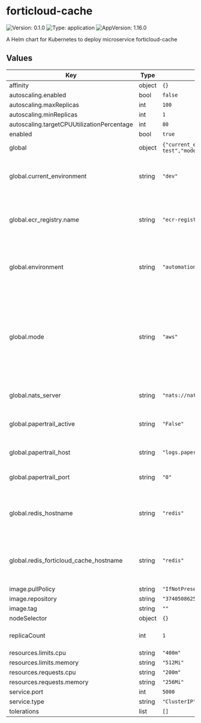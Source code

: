 # forticloud-cache

![Version: 0.1.0](https://img.shields.io/badge/Version-0.1.0-informational?style=flat-square) ![Type: application](https://img.shields.io/badge/Type-application-informational?style=flat-square) ![AppVersion: 1.16.0](https://img.shields.io/badge/AppVersion-1.16.0-informational?style=flat-square)

A Helm chart for Kubernetes to deploy microservice forticloud-cache

## Values

| Key                                        | Type   | Default                                                                                                                                                                                                                                                                    | Description                                                                                                                                                                    |
|--------------------------------------------|--------|----------------------------------------------------------------------------------------------------------------------------------------------------------------------------------------------------------------------------------------------------------------------------|--------------------------------------------------------------------------------------------------------------------------------------------------------------------------------|
| affinity                                   | object | `{}`                                                                                                                                                                                                                                                                       |                                                                                                                                                                                |
| autoscaling.enabled                        | bool   | `false`                                                                                                                                                                                                                                                                    |                                                                                                                                                                                |
| autoscaling.maxReplicas                    | int    | `100`                                                                                                                                                                                                                                                                      |                                                                                                                                                                                |
| autoscaling.minReplicas                    | int    | `1`                                                                                                                                                                                                                                                                        |                                                                                                                                                                                |
| autoscaling.targetCPUUtilizationPercentage | int    | `80`                                                                                                                                                                                                                                                                       |                                                                                                                                                                                |
| enabled                                    | bool   | `true`                                                                                                                                                                                                                                                                     |                                                                                                                                                                                |
| global                                     | object | `{"current_environment":"dev","ecr_registry":{"name":"ecr-registry"},"environment":"automation-test","mode":"aws","nats_server":"nats://nats:4222","papertrail_active":"False","papertrail_host":"logs.papertrailapp.com","papertrail_port":"0","redis_hostname":"redis"}` | Global configuration                                                                                                                                                           |
| global.current_environment                 | string | `"dev"`                                                                                                                                                                                                                                                                    | Name of environment for EKS cluster and network resources                                                                                                                      |
| global.ecr_registry.name                   | string | `"ecr-registry"`                                                                                                                                                                                                                                                           | Name of the imagePullSecret created to access the images stored in ECR.                                                                                                        |
| global.environment                         | string | `"automation-test"`                                                                                                                                                                                                                                                        | Name of environment for helm charts and redis elasticaches used                                                                                                                |
| global.mode                                | string | `"aws"`                                                                                                                                                                                                                                                                    | Indicates if the helm chart will be displayed in an aws or local environment, in case it is local, a specific imagePullSecret will be used to access the images stored in ECR. |
| global.nats_server                         | string | `"nats://nats:4222"`                                                                                                                                                                                                                                                       | NATS cluster endpoint used by bruin-bridge                                                                                                                                     |
| global.papertrail_active                   | string | `"False"`                                                                                                                                                                                                                                                                  | Indicates if the logs will be sent to papertrail or not.                                                                                                                       |
| global.papertrail_host                     | string | `"logs.papertrailapp.com"`                                                                                                                                                                                                                                                 | Papertrail host to which the logs will be sent                                                                                                                                 |
| global.papertrail_port                     | string | `"0"`                                                                                                                                                                                                                                                                      | Papertrail port to which the logs will be sent                                                                                                                                 |
| global.redis_hostname                      | string | `"redis"`                                                                                                                                                                                                                                                                  | Redis Hostname used to store heavy NATS messages (>1MB)                                                                                                                        |
| global.redis_forticloud_cache_hostname     | string | `"redis"`                                                                                                                                                                                                                                                          | Redis Hostname used to store information used by forticloud                                                                                                                                                                     |
| image.pullPolicy                           | string | `"IfNotPresent"`                                                                                                                                                                                                                                                           |                                                                                                                                                                                |
| image.repository                           | string | `"374050862540.dkr.ecr.us-east-1.amazonaws.com/forticloud-cache"`                                                                                                                                                                                                        |                                                                                                                                                                                |
| image.tag                                  | string | `""`                                                                                                                                                                                                                                                                       |                                                                                                                                                                                |
| nodeSelector                               | object | `{}`                                                                                                                                                                                                                                                                       |                                                                                                                                                                                |
| replicaCount                               | int    | `1`                                                                                                                                                                                                                                                                        | Number of forticloud-cache pods                                                                                                                                              |
| resources.limits.cpu                       | string | `"400m"`                                                                                                                                                                                                                                                                   |                                                                                                                                                                                |
| resources.limits.memory                    | string | `"512Mi"`                                                                                                                                                                                                                                                                  |                                                                                                                                                                                |
| resources.requests.cpu                     | string | `"200m"`                                                                                                                                                                                                                                                                   |                                                                                                                                                                                |
| resources.requests.memory                  | string | `"256Mi"`                                                                                                                                                                                                                                                                  |                                                                                                                                                                                |
| service.port                               | int    | `5000`                                                                                                                                                                                                                                                                     |                                                                                                                                                                                |
| service.type                               | string | `"ClusterIP"`                                                                                                                                                                                                                                                              |                                                                                                                                                                                |
| tolerations                                | list   | `[]`                                                                                                                                                                                                                                                                       |                                                                                                                                                                                |

